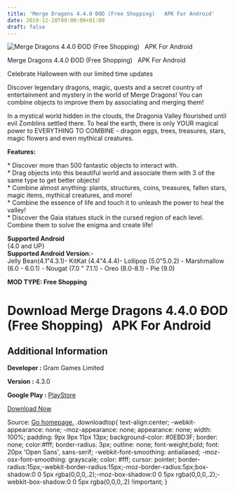 ```yaml
---
title: 'Merge Dragons 4.4.0 ÐOD (Free Shopping)   APK For Android'
date: 2019-12-28T09:00:00+01:00
draft: false
---
```


![Merge Dragons 4.4.0 ÐOD (Free Shopping)   APK For Android](https://i0.wp.com/apkhome.net/wp-content/uploads/2019/11/Merge-Dragons-1.png "Merge Dragons 4.4.0 ÐOD (Free Shopping)   APK For Android")

  

Merge Dragons 4.4.0 ÐOD (Free Shopping)   APK For Android

Celebrate Halloween with our limited time updates

Discover legendary dragons, magic, quests and a secret country of entertainment and mystery in the world of Merge Dragons! You can combine objects to improve them by associating and merging them!

In a mystical world hidden in the clouds, the Dragonia Valley flourished until evil Zomblins settled there. To heal the earth, there is only YOUR magical power to EVERYTHING TO COMBINE - dragon eggs, trees, treasures, stars, magic flowers and even mythical creatures.

**Features:**

\* Discover more than 500 fantastic objects to interact with.  
\* Drag objects into this beautiful world and associate them with 3 of the same type to get better objects!  
\* Combine almost anything: plants, structures, coins, treasures, fallen stars, magic items, mythical creatures, and more!  
\* Combine the essence of life and touch it to unleash the power to heal the valley!  
\* Discover the Gaia statues stuck in the cursed region of each level. Combine them to solve the enigma and create life!

**Supported Android**  
{4.0 and UP}  
**Supported Android Version**:-  
Jelly Bean(4.1"4.3.1)- KitKat (4.4"4.4.4)- Lollipop (5.0"5.0.2) - Marshmallow (6.0 - 6.0.1) - Nougat (7.0 " 7.1.1) - Oreo (8.0-8.1) - Pie (9.0)

**MOD TYPE: Free Shopping**

Download Merge Dragons 4.4.0 ÐOD (Free Shopping)   APK For Android
====================================================================

Additional Information
----------------------

**Developer :** Gram Games Limited

**Version :** 4.3.0

**Google Play :** [PlayStore](https://play.google.com/store/apps/details?id=com.gramgames.mergedragons)

  

[Download Now](https://store4app.co/post/merge-dragons-4-4-0-od-free-shopping-apk-for-android_1574089904)

  
Source: [Go homepage.](https://store4app.co/post/merge-dragons-4-4-0-od-free-shopping-apk-for-android_1574089904) .downloadtop{ text-align:center; -webkit-appearance: none; -moz-appearance: none; appearance: none; width: 100%; padding: 9px 9px 11px 13px; background-color: #0EBD3F; border: none; color:#fff; border-radius: 3px; outline: none; font-weight;bold; font: 20px 'Open Sans', sans-serif; -webkit-font-smoothing: antialiased; -moz-osx-font-smoothing: grayscale; color: #fff; cursor: pointer; border-radius:15px;-webkit-border-radius:15px;-moz-border-radius:5px;box-shadow:0 0 5px rgba(0,0,0,.2);-moz-box-shadow:0 0 5px rgba(0,0,0,.2);-webkit-box-shadow:0 0 5px rgba(0,0,0,.2) !important; }